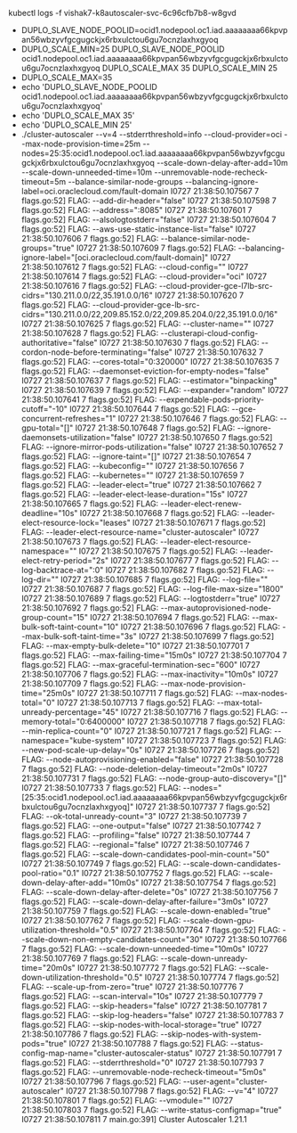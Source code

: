 kubectl logs -f vishak7-k8autoscaler-svc-6c96cfb7b8-w8gvd 
+ DUPLO_SLAVE_NODE_POOLID=ocid1.nodepool.oc1.iad.aaaaaaaa66kpvpan56wbzyvfgcgugckjx6rbxulctou6gu7ocnzlaxhxgyoq
+ DUPLO_SCALE_MIN=25
DUPLO_SLAVE_NODE_POOLID ocid1.nodepool.oc1.iad.aaaaaaaa66kpvpan56wbzyvfgcgugckjx6rbxulctou6gu7ocnzlaxhxgyoq
DUPLO_SCALE_MAX 35
DUPLO_SCALE_MIN 25
+ DUPLO_SCALE_MAX=35
+ echo 'DUPLO_SLAVE_NODE_POOLID ocid1.nodepool.oc1.iad.aaaaaaaa66kpvpan56wbzyvfgcgugckjx6rbxulctou6gu7ocnzlaxhxgyoq'
+ echo 'DUPLO_SCALE_MAX 35'
+ echo 'DUPLO_SCALE_MIN 25'
+ ./cluster-autoscaler --v=4 --stderrthreshold=info --cloud-provider=oci --max-node-provision-time=25m --nodes=25:35:ocid1.nodepool.oc1.iad.aaaaaaaa66kpvpan56wbzyvfgcgugckjx6rbxulctou6gu7ocnzlaxhxgyoq --scale-down-delay-after-add=10m --scale-down-unneeded-time=10m --unremovable-node-recheck-timeout=5m --balance-similar-node-groups --balancing-ignore-label=oci.oraclecloud.com/fault-domain
I0727 21:38:50.107567       7 flags.go:52] FLAG: --add-dir-header="false"
I0727 21:38:50.107598       7 flags.go:52] FLAG: --address=":8085"
I0727 21:38:50.107601       7 flags.go:52] FLAG: --alsologtostderr="false"
I0727 21:38:50.107604       7 flags.go:52] FLAG: --aws-use-static-instance-list="false"
I0727 21:38:50.107606       7 flags.go:52] FLAG: --balance-similar-node-groups="true"
I0727 21:38:50.107609       7 flags.go:52] FLAG: --balancing-ignore-label="[oci.oraclecloud.com/fault-domain]"
I0727 21:38:50.107612       7 flags.go:52] FLAG: --cloud-config=""
I0727 21:38:50.107614       7 flags.go:52] FLAG: --cloud-provider="oci"
I0727 21:38:50.107616       7 flags.go:52] FLAG: --cloud-provider-gce-l7lb-src-cidrs="130.211.0.0/22,35.191.0.0/16"
I0727 21:38:50.107620       7 flags.go:52] FLAG: --cloud-provider-gce-lb-src-cidrs="130.211.0.0/22,209.85.152.0/22,209.85.204.0/22,35.191.0.0/16"
I0727 21:38:50.107625       7 flags.go:52] FLAG: --cluster-name=""
I0727 21:38:50.107628       7 flags.go:52] FLAG: --clusterapi-cloud-config-authoritative="false"
I0727 21:38:50.107630       7 flags.go:52] FLAG: --cordon-node-before-terminating="false"
I0727 21:38:50.107632       7 flags.go:52] FLAG: --cores-total="0:320000"
I0727 21:38:50.107635       7 flags.go:52] FLAG: --daemonset-eviction-for-empty-nodes="false"
I0727 21:38:50.107637       7 flags.go:52] FLAG: --estimator="binpacking"
I0727 21:38:50.107639       7 flags.go:52] FLAG: --expander="random"
I0727 21:38:50.107641       7 flags.go:52] FLAG: --expendable-pods-priority-cutoff="-10"
I0727 21:38:50.107644       7 flags.go:52] FLAG: --gce-concurrent-refreshes="1"
I0727 21:38:50.107646       7 flags.go:52] FLAG: --gpu-total="[]"
I0727 21:38:50.107648       7 flags.go:52] FLAG: --ignore-daemonsets-utilization="false"
I0727 21:38:50.107650       7 flags.go:52] FLAG: --ignore-mirror-pods-utilization="false"
I0727 21:38:50.107652       7 flags.go:52] FLAG: --ignore-taint="[]"
I0727 21:38:50.107654       7 flags.go:52] FLAG: --kubeconfig=""
I0727 21:38:50.107656       7 flags.go:52] FLAG: --kubernetes=""
I0727 21:38:50.107659       7 flags.go:52] FLAG: --leader-elect="true"
I0727 21:38:50.107662       7 flags.go:52] FLAG: --leader-elect-lease-duration="15s"
I0727 21:38:50.107665       7 flags.go:52] FLAG: --leader-elect-renew-deadline="10s"
I0727 21:38:50.107668       7 flags.go:52] FLAG: --leader-elect-resource-lock="leases"
I0727 21:38:50.107671       7 flags.go:52] FLAG: --leader-elect-resource-name="cluster-autoscaler"
I0727 21:38:50.107673       7 flags.go:52] FLAG: --leader-elect-resource-namespace=""
I0727 21:38:50.107675       7 flags.go:52] FLAG: --leader-elect-retry-period="2s"
I0727 21:38:50.107677       7 flags.go:52] FLAG: --log-backtrace-at=":0"
I0727 21:38:50.107682       7 flags.go:52] FLAG: --log-dir=""
I0727 21:38:50.107685       7 flags.go:52] FLAG: --log-file=""
I0727 21:38:50.107687       7 flags.go:52] FLAG: --log-file-max-size="1800"
I0727 21:38:50.107689       7 flags.go:52] FLAG: --logtostderr="true"
I0727 21:38:50.107692       7 flags.go:52] FLAG: --max-autoprovisioned-node-group-count="15"
I0727 21:38:50.107694       7 flags.go:52] FLAG: --max-bulk-soft-taint-count="10"
I0727 21:38:50.107696       7 flags.go:52] FLAG: --max-bulk-soft-taint-time="3s"
I0727 21:38:50.107699       7 flags.go:52] FLAG: --max-empty-bulk-delete="10"
I0727 21:38:50.107701       7 flags.go:52] FLAG: --max-failing-time="15m0s"
I0727 21:38:50.107704       7 flags.go:52] FLAG: --max-graceful-termination-sec="600"
I0727 21:38:50.107706       7 flags.go:52] FLAG: --max-inactivity="10m0s"
I0727 21:38:50.107709       7 flags.go:52] FLAG: --max-node-provision-time="25m0s"
I0727 21:38:50.107711       7 flags.go:52] FLAG: --max-nodes-total="0"
I0727 21:38:50.107713       7 flags.go:52] FLAG: --max-total-unready-percentage="45"
I0727 21:38:50.107716       7 flags.go:52] FLAG: --memory-total="0:6400000"
I0727 21:38:50.107718       7 flags.go:52] FLAG: --min-replica-count="0"
I0727 21:38:50.107721       7 flags.go:52] FLAG: --namespace="kube-system"
I0727 21:38:50.107723       7 flags.go:52] FLAG: --new-pod-scale-up-delay="0s"
I0727 21:38:50.107726       7 flags.go:52] FLAG: --node-autoprovisioning-enabled="false"
I0727 21:38:50.107728       7 flags.go:52] FLAG: --node-deletion-delay-timeout="2m0s"
I0727 21:38:50.107731       7 flags.go:52] FLAG: --node-group-auto-discovery="[]"
I0727 21:38:50.107733       7 flags.go:52] FLAG: --nodes="[25:35:ocid1.nodepool.oc1.iad.aaaaaaaa66kpvpan56wbzyvfgcgugckjx6rbxulctou6gu7ocnzlaxhxgyoq]"
I0727 21:38:50.107737       7 flags.go:52] FLAG: --ok-total-unready-count="3"
I0727 21:38:50.107739       7 flags.go:52] FLAG: --one-output="false"
I0727 21:38:50.107742       7 flags.go:52] FLAG: --profiling="false"
I0727 21:38:50.107744       7 flags.go:52] FLAG: --regional="false"
I0727 21:38:50.107746       7 flags.go:52] FLAG: --scale-down-candidates-pool-min-count="50"
I0727 21:38:50.107749       7 flags.go:52] FLAG: --scale-down-candidates-pool-ratio="0.1"
I0727 21:38:50.107752       7 flags.go:52] FLAG: --scale-down-delay-after-add="10m0s"
I0727 21:38:50.107754       7 flags.go:52] FLAG: --scale-down-delay-after-delete="0s"
I0727 21:38:50.107756       7 flags.go:52] FLAG: --scale-down-delay-after-failure="3m0s"
I0727 21:38:50.107759       7 flags.go:52] FLAG: --scale-down-enabled="true"
I0727 21:38:50.107762       7 flags.go:52] FLAG: --scale-down-gpu-utilization-threshold="0.5"
I0727 21:38:50.107764       7 flags.go:52] FLAG: --scale-down-non-empty-candidates-count="30"
I0727 21:38:50.107766       7 flags.go:52] FLAG: --scale-down-unneeded-time="10m0s"
I0727 21:38:50.107769       7 flags.go:52] FLAG: --scale-down-unready-time="20m0s"
I0727 21:38:50.107772       7 flags.go:52] FLAG: --scale-down-utilization-threshold="0.5"
I0727 21:38:50.107774       7 flags.go:52] FLAG: --scale-up-from-zero="true"
I0727 21:38:50.107776       7 flags.go:52] FLAG: --scan-interval="10s"
I0727 21:38:50.107779       7 flags.go:52] FLAG: --skip-headers="false"
I0727 21:38:50.107781       7 flags.go:52] FLAG: --skip-log-headers="false"
I0727 21:38:50.107783       7 flags.go:52] FLAG: --skip-nodes-with-local-storage="true"
I0727 21:38:50.107786       7 flags.go:52] FLAG: --skip-nodes-with-system-pods="true"
I0727 21:38:50.107788       7 flags.go:52] FLAG: --status-config-map-name="cluster-autoscaler-status"
I0727 21:38:50.107791       7 flags.go:52] FLAG: --stderrthreshold="0"
I0727 21:38:50.107793       7 flags.go:52] FLAG: --unremovable-node-recheck-timeout="5m0s"
I0727 21:38:50.107796       7 flags.go:52] FLAG: --user-agent="cluster-autoscaler"
I0727 21:38:50.107798       7 flags.go:52] FLAG: --v="4"
I0727 21:38:50.107801       7 flags.go:52] FLAG: --vmodule=""
I0727 21:38:50.107803       7 flags.go:52] FLAG: --write-status-configmap="true"
I0727 21:38:50.107811       7 main.go:391] Cluster Autoscaler 1.21.1